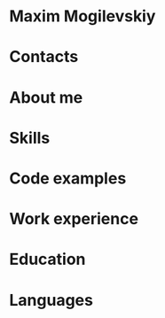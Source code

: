 # Maxim Mogilevskiy

# Contacts

# About me

# Skills

# Code examples

# Work experience

# Education

# Languages